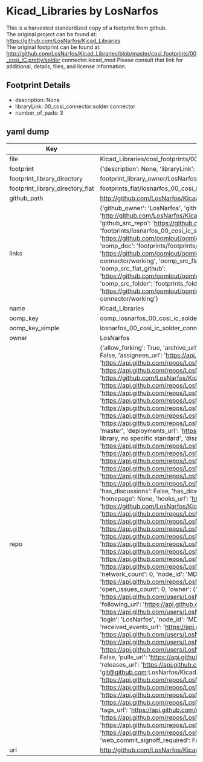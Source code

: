 # Kicad_Libraries by LosNarfos  
This is a harvested standardized copy of a footprint from github.  
The original project can be found at:  
https://github.com/LosNarfos/Kicad_Libraries  
The original footprint can be found at:
http://github.com/LosNarfos/Kicad_Libraries/blob/master/cosi_footprints/00_cosi_IC.pretty/solder connector.kicad_mod
Please consult that link for additional, details, files, and license information.  
## Footprint Details
* description: None  
* libraryLink: 00_cosi_connector:solder connector  
* number_of_pads: 3  
## yaml dump  
| Key | Value |  
| --- | --- |  
| file | Kicad_Libraries/cosi_footprints/00_cosi_IC.pretty/solder connector.kicad_mod |  
| footprint | {'description': None, 'libraryLink': '00_cosi_connector:solder connector', 'number_of_pads': 3} |  
| footprint_library_directory | footprint_library_owner/LosNarfos_Kicad_Libraries |  
| footprint_library_directory_flat | footprints_flat/losnarfos_00_cosi_ic_solder_connector/working |  
| github_path | http://github.com/LosNarfos/Kicad_Libraries/blob/master/cosi_footprints/00_cosi_IC.pretty/solder connector.kicad_mod |  
| links | {'github_owner': 'LosNarfos', 'github_repo_name': 'Kicad_Libraries', 'github_src': 'http://github.com/LosNarfos/Kicad_Libraries/blob/master/cosi_footprints/00_cosi_IC.pretty/solder connector.kicad_mod', 'github_src_repo': 'https://github.com/LosNarfos/Kicad_Libraries', 'oomp_bot': 'footprints/losnarfos_00_cosi_ic_solder_connector/working', 'oomp_bot_github': 'https://github.com/oomlout/oomlout_oomp_footprint_bot/tree/main/footprints/losnarfos_00_cosi_ic_solder_connector/working', 'oomp_doc': 'footprints/footprints/LosNarfos/00_cosi_IC/solder connector/working/', 'oomp_doc_github': 'https://github.com/oomlout/oomlout_oomp_footprint_doc/tree/main/footprints/footprints/LosNarfos/00_cosi_IC/solder connector/working', 'oomp_src_flat': 'footprints_flat/footprints_flat/losnarfos_00_cosi_ic_solder_connector/working', 'oomp_src_flat_github': 'https://github.com/oomlout/oomlout_oomp_footprint_src/tree/main/footprints_flat/losnarfos_00_cosi_ic_solder_connector/working', 'oomp_src_folder': 'footprints_folder/footprints_folder/LosNarfos/00_cosi_IC/solder connector/working', 'oomp_src_folder_github': 'https://github.com/oomlout/oomlout_oomp_footprint_src/tree/main/footprints_folder/LosNarfos/00_cosi_IC/solder connector/working'} |  
| name | Kicad_Libraries |  
| oomp_key | oomp_losnarfos_00_cosi_ic_solder_connector |  
| oomp_key_simple | losnarfos_00_cosi_ic_solder_connector |  
| owner | LosNarfos |  
| repo | {'allow_forking': True, 'archive_url': 'https://api.github.com/repos/LosNarfos/Kicad_Libraries/{archive_format}{/ref}', 'archived': False, 'assignees_url': 'https://api.github.com/repos/LosNarfos/Kicad_Libraries/assignees{/user}', 'blobs_url': 'https://api.github.com/repos/LosNarfos/Kicad_Libraries/git/blobs{/sha}', 'branches_url': 'https://api.github.com/repos/LosNarfos/Kicad_Libraries/branches{/branch}', 'clone_url': 'https://github.com/LosNarfos/Kicad_Libraries.git', 'collaborators_url': 'https://api.github.com/repos/LosNarfos/Kicad_Libraries/collaborators{/collaborator}', 'comments_url': 'https://api.github.com/repos/LosNarfos/Kicad_Libraries/comments{/number}', 'commits_url': 'https://api.github.com/repos/LosNarfos/Kicad_Libraries/commits{/sha}', 'compare_url': 'https://api.github.com/repos/LosNarfos/Kicad_Libraries/compare/{base}...{head}', 'contents_url': 'https://api.github.com/repos/LosNarfos/Kicad_Libraries/contents/{+path}', 'contributors_url': 'https://api.github.com/repos/LosNarfos/Kicad_Libraries/contributors', 'created_at': '2018-06-21T05:50:55Z', 'default_branch': 'master', 'deployments_url': 'https://api.github.com/repos/LosNarfos/Kicad_Libraries/deployments', 'description': 'own kicad library, no specific standard', 'disabled': False, 'downloads_url': 'https://api.github.com/repos/LosNarfos/Kicad_Libraries/downloads', 'events_url': 'https://api.github.com/repos/LosNarfos/Kicad_Libraries/events', 'fork': False, 'forks': 0, 'forks_count': 0, 'forks_url': 'https://api.github.com/repos/LosNarfos/Kicad_Libraries/forks', 'full_name': 'LosNarfos/Kicad_Libraries', 'git_commits_url': 'https://api.github.com/repos/LosNarfos/Kicad_Libraries/git/commits{/sha}', 'git_refs_url': 'https://api.github.com/repos/LosNarfos/Kicad_Libraries/git/refs{/sha}', 'git_tags_url': 'https://api.github.com/repos/LosNarfos/Kicad_Libraries/git/tags{/sha}', 'git_url': 'git://github.com/LosNarfos/Kicad_Libraries.git', 'has_discussions': False, 'has_downloads': True, 'has_issues': True, 'has_pages': False, 'has_projects': True, 'has_wiki': True, 'homepage': None, 'hooks_url': 'https://api.github.com/repos/LosNarfos/Kicad_Libraries/hooks', 'html_url': 'https://github.com/LosNarfos/Kicad_Libraries', 'id': 138125141, 'is_template': False, 'issue_comment_url': 'https://api.github.com/repos/LosNarfos/Kicad_Libraries/issues/comments{/number}', 'issue_events_url': 'https://api.github.com/repos/LosNarfos/Kicad_Libraries/issues/events{/number}', 'issues_url': 'https://api.github.com/repos/LosNarfos/Kicad_Libraries/issues{/number}', 'keys_url': 'https://api.github.com/repos/LosNarfos/Kicad_Libraries/keys{/key_id}', 'labels_url': 'https://api.github.com/repos/LosNarfos/Kicad_Libraries/labels{/name}', 'language': None, 'languages_url': 'https://api.github.com/repos/LosNarfos/Kicad_Libraries/languages', 'license': None, 'merges_url': 'https://api.github.com/repos/LosNarfos/Kicad_Libraries/merges', 'milestones_url': 'https://api.github.com/repos/LosNarfos/Kicad_Libraries/milestones{/number}', 'mirror_url': None, 'name': 'Kicad_Libraries', 'network_count': 0, 'node_id': 'MDEwOlJlcG9zaXRvcnkxMzgxMjUxNDE=', 'notifications_url': 'https://api.github.com/repos/LosNarfos/Kicad_Libraries/notifications{?since,all,participating}', 'open_issues': 0, 'open_issues_count': 0, 'owner': {'avatar_url': 'https://avatars.githubusercontent.com/u/29139138?v=4', 'events_url': 'https://api.github.com/users/LosNarfos/events{/privacy}', 'followers_url': 'https://api.github.com/users/LosNarfos/followers', 'following_url': 'https://api.github.com/users/LosNarfos/following{/other_user}', 'gists_url': 'https://api.github.com/users/LosNarfos/gists{/gist_id}', 'gravatar_id': '', 'html_url': 'https://github.com/LosNarfos', 'id': 29139138, 'login': 'LosNarfos', 'node_id': 'MDQ6VXNlcjI5MTM5MTM4', 'organizations_url': 'https://api.github.com/users/LosNarfos/orgs', 'received_events_url': 'https://api.github.com/users/LosNarfos/received_events', 'repos_url': 'https://api.github.com/users/LosNarfos/repos', 'site_admin': False, 'starred_url': 'https://api.github.com/users/LosNarfos/starred{/owner}{/repo}', 'subscriptions_url': 'https://api.github.com/users/LosNarfos/subscriptions', 'type': 'User', 'url': 'https://api.github.com/users/LosNarfos'}, 'private': False, 'pulls_url': 'https://api.github.com/repos/LosNarfos/Kicad_Libraries/pulls{/number}', 'pushed_at': '2018-06-25T05:48:44Z', 'releases_url': 'https://api.github.com/repos/LosNarfos/Kicad_Libraries/releases{/id}', 'size': 4, 'ssh_url': 'git@github.com:LosNarfos/Kicad_Libraries.git', 'stargazers_count': 0, 'stargazers_url': 'https://api.github.com/repos/LosNarfos/Kicad_Libraries/stargazers', 'statuses_url': 'https://api.github.com/repos/LosNarfos/Kicad_Libraries/statuses/{sha}', 'subscribers_count': 1, 'subscribers_url': 'https://api.github.com/repos/LosNarfos/Kicad_Libraries/subscribers', 'subscription_url': 'https://api.github.com/repos/LosNarfos/Kicad_Libraries/subscription', 'svn_url': 'https://github.com/LosNarfos/Kicad_Libraries', 'tags_url': 'https://api.github.com/repos/LosNarfos/Kicad_Libraries/tags', 'teams_url': 'https://api.github.com/repos/LosNarfos/Kicad_Libraries/teams', 'temp_clone_token': None, 'topics': [], 'trees_url': 'https://api.github.com/repos/LosNarfos/Kicad_Libraries/git/trees{/sha}', 'updated_at': '2018-06-25T05:48:45Z', 'url': 'https://api.github.com/repos/LosNarfos/Kicad_Libraries', 'visibility': 'public', 'watchers': 0, 'watchers_count': 0, 'web_commit_signoff_required': False} |  
| url | http://github.com/LosNarfos/Kicad_Libraries |  

